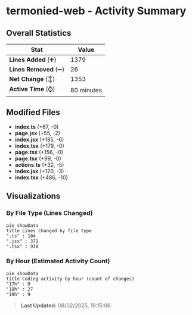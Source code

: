 # termonied-web - Activity Summary 

## Overall Statistics

| Stat                   | Value                                                             |
| ---------------------- | ----------------------------------------------------------------- |
| **Lines Added** (➕)   | 1379                                          |
| **Lines Removed** (➖) | 26                                        |
| **Net Change** (↕)    | 1353                |
| **Active Time** (⌚)   | 80 minutes |


## Modified Files
- **index.ts** (+67, -0)
- **page.jsx** (+55, -2)
- **index.jsx** (+185, -6)
- **index.tsx** (+179, -0)
- **page.tsx** (+156, -0)
- **page.tsx** (+99, -0)
- **actions.ts** (+32, -5)
- **index.jsx** (+120, -3)
- **index.tsx** (+486, -10)

## Visualizations

### By File Type (Lines Changed)

```mermaid
pie showData
title Lines changed by file type
".ts" : 104
".jsx" : 371
".tsx" : 930
```

### By Hour (Estimated Activity Count)

```mermaid
pie showData
title Coding activity by hour (count of changes)
"17h" : 9
"18h" : 27
"19h" : 9
```


> **Last Updated:** 08/02/2025, 19:15:06